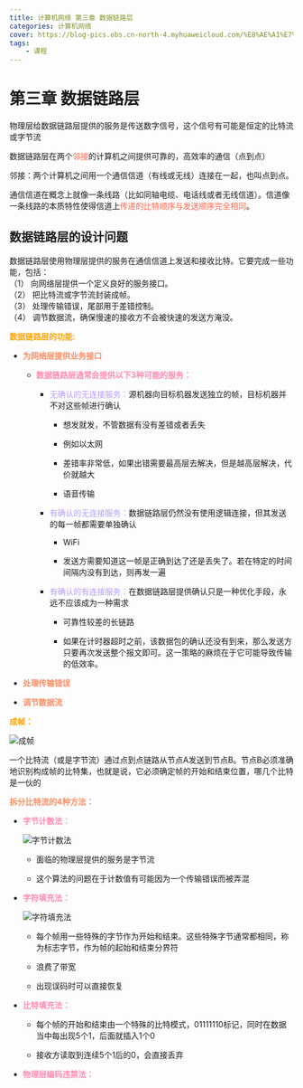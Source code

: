 ```yaml
---
title: 计算机网络 第三章 数据链路层
categories: 计算机网络
cover: https://blog-pics.obs.cn-north-4.myhuaweicloud.com/%E8%AE%A1%E7%BD%91%E4%B8%89%E5%B0%81%E9%9D%A2.jpg
tags: 
	- 课程
---
```

# 第三章 数据链路层

物理层给数据链路层提供的服务是传送数字信号，这个信号有可能是恒定的比特流或字节流  

数据链路层在两个<font color=#FF6347>邻接</font>的计算机之间提供可靠的，高效率的通信（点到点）  

邻接：两个计算机之间用一个通信信道（有线或无线）连接在一起，也叫点到点。

通信信道在概念上就像一条线路（比如同轴电缆、电话线或者无线信道）。信道像一条线路的本质特性使得信道上<font color=#FF6347>传递的比特顺序与发送顺序完全相同</font>。

## 数据链路层的设计问题

数据链路层使用物理层提供的服务在通信信道上发送和接收比特。它要完成一些功能，包括：  
（1） 向网络层提供一个定义良好的服务接口。  
（2） 把比特流或字节流封装成帧。  
（3） 处理传输错误，尾部用于差错控制。  
（4） 调节数据流，确保慢速的接收方不会被快速的发送方淹没。  

**<font color=#fea401>数据链路层的功能:</font>**

* **<font color=#ff8b61>为网络层提供业务接口</font>**
  
    * **<font color=#ff8aaf>数据链路层通常会提供以下3种可能的服务：</font>**  

      * <font color=#b59bfd>无确认的无连接服务：</font>源机器向目标机器发送独立的帧，目标机器并不对这些帧进行确认  
        
        * 想发就发，不管数据有没有差错或者丢失  
        
        * 例如以太网

        * 差错率非常低，如果出错需要最高层去解决，但是越高层解决，代价就越大 
        
        * 语音传输
   
      * <font color=#b59bfd>有确认的无连接服务：</font>数据链路层仍然没有使用逻辑连接，但其发送的每一帧都需要单独确认
        
        * WiFi  
        
        * 发送方需要知道这一帧是正确到达了还是丢失了。若在特定的时间间隔内没有到达，则再发一遍
        
      * <font color=#b59bfd>有确认的有连接服务：</font>在数据链路层提供确认只是一种优化手段，永远不应该成为一种需求
      
        * 可靠性较差的长链路  
        
        * 如果在计时器超时之前，该数据包的确认还没有到来，那么发送方只要再次发送整个报文即可。这一策略的麻烦在于它可能导致传输的低效率。

* **<font color=#ff8b61>处理传输错误</font>**
  
* **<font color=#ff8b61>调节数据流</font>**

**<font color=#fea401>成帧：</font>** 

![成帧](https://blog-pics.obs.cn-north-4.myhuaweicloud.com/%E8%AE%A1%E7%AE%97%E6%9C%BA%E7%BD%91%E7%BB%9C%E7%AC%AC%E4%B8%89%E7%AB%A0%E5%9B%BE%E7%89%87/1.jpg)

一个比特流（或是字节流）通过点到点链路从节点A发送到节点B。节点B必须准确地识别构成帧的比特集，也就是说，它必须确定帧的开始和结束位置，哪几个比特是一伙的

**<font color=#ff8b61>拆分比特流的4种方法：</font>**

* **<font color=#ff8aaf>字节计数法：</font>**

    ![字节计数法](https://blog-pics.obs.cn-north-4.myhuaweicloud.com/%E8%AE%A1%E7%AE%97%E6%9C%BA%E7%BD%91%E7%BB%9C%E7%AC%AC%E4%B8%89%E7%AB%A0%E5%9B%BE%E7%89%87/2.png)
  
  * 面临的物理层提供的服务是字节流 
  
  * 这个算法的问题在于计数值有可能因为一个传输错误而被弄混

* **<font color=#ff8aaf>字符填充法：</font>** 

    ![字符填充法](https://blog-pics.obs.cn-north-4.myhuaweicloud.com/%E8%AE%A1%E7%AE%97%E6%9C%BA%E7%BD%91%E7%BB%9C%E7%AC%AC%E4%B8%89%E7%AB%A0%E5%9B%BE%E7%89%87/3.png)

  * 每个帧用一些特殊的字节作为开始和结束。这些特殊字节通常都相同，称为标志字节，作为帧的起始和结束分界符
  
  * 浪费了带宽
  
  * 出现误码时可以直接恢复

* **<font color=#ff8aaf>比特填充法：</font>**

  * 每个帧的开始和结束由一个特殊的比特模式，01111110标记，同时在数据当中每出现5个1，后面就插入1个0 
  
  * 接收方读取到连续5个1后的0，会直接丢弃

* **<font color=#ff8aaf>物理层编码违禁法：</font>**